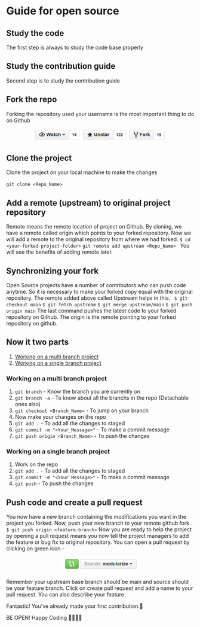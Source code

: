 # Guide for open source

## Study the code
The first step is always to study the code base properly

## Study the contribution guide
Second step is to study the contribution guide

## Fork the repo
Forking the repository used your username is the most important thing to do on Github

<p align="center">  <img  src="https://github.com/adityaraj079/github-notes/blob/main/Images/Fork.png">  </p>

## Clone the project 
Clone the project on your local machine to make the changes 

`
git clone <Repo_Name>
`

## Add a remote (upstream) to original project repository
Remote means the remote location of project on Github. By cloning, we have a remote called origin which points to your forked repository. Now we will add a remote to the original repository from where we had forked.
` $ cd <your-forked-project-folder> ` `git remote add upstream <Repo_Name> `
You will see the benefits of adding remote later.

## Synchronizing your fork
Open Source projects have a number of contributors who can push code anytime. So it is necessary to make your forked copy equal with the original repository. The remote added above called Upstream helps in this.
` $ git checkout main` `$ git fetch upstream` `$ git merge upstream/main` `$ git push origin main`
The last command pushes the latest code to your forked repository on Github. The origin is the remote pointing to your forked repository on github.

## Now it two parts
1. [Working on a multi branch project](https://github.com/adityaraj079/github-notes/blob/main/OpenSource.md#working-on-a-multi-branch-project)
          <a name="### Working on a multi branch project"></a>    
2.  [Working on a single branch project](https://github.com/adityaraj079/github-notes/blob/main/OpenSource.md#working-on-a-single-branch-project)
          <a name="### Working on a single branch project"></a>    

### Working on a multi branch project
1. ` git branch `  -  Know the branch you are currently on
2. ` git branch -a ` - To know about all the branchs in the repo (Detachable ones also)
3. ` git checkout <Branch_Name> ` - To jump on your branch
4. Now make your changes on the repo
5. ` git add . ` - To add all the changes to staged 
6. ` git commit -m "<Your_Message>" ` - To make a commit message
7. ` git push origin <Branch_Name> ` - To push the changes

### Working on a single branch project
1. Work on the repo
2. ` git add . ` - To add all the changes to staged 
3. ` git commit -m "<Your_Message>" ` - To make a commit message
5. ` git push ` - To push the changes

## Push code and create a pull request
You now have a new branch containing the modifications you want in the project you forked. Now, push your new branch to your remote github fork.
`$ git push origin <feature-branch>` Now you are ready to help the project by opening a pull request means you now tell the project managers to add the feature or bug fix to original repository. You can open a pull request by clicking on green icon -

<p align="center">  <img  src="https://github.com/adityaraj079/github-notes/blob/main/Images/PR.png">  </p>


Remember your upstream base branch should be main and source should be your feature branch. Click on create pull request and add a name to your pull request. You can also describe your feature.

Fantastic! You've already made your first contribution.🥳

BE OPEN!
Happy Coding 👩‍💻👩‍💻